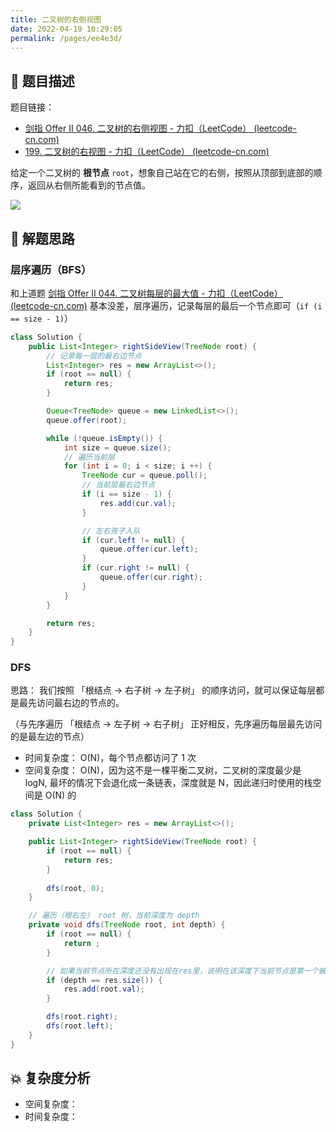 ```yaml
---
title: 二叉树的右侧视图
date: 2022-04-19 10:29:05
permalink: /pages/ee4e3d/
---
```

## 📃 题目描述

题目链接：

- [剑指 Offer II 046. 二叉树的右侧视图 - 力扣（LeetCode） (leetcode-cn.com)](https://leetcode-cn.com/problems/WNC0Lk/)
- [199. 二叉树的右视图 - 力扣（LeetCode） (leetcode-cn.com)](https://leetcode-cn.com/problems/binary-tree-right-side-view/)

给定一个二叉树的 **根节点** `root`，想象自己站在它的右侧，按照从顶部到底部的顺序，返回从右侧所能看到的节点值。

![](https://cs-wiki.oss-cn-shanghai.aliyuncs.com/img/20220419103020.png)

## 🔔 解题思路

### 层序遍历（BFS）

和上道题 [剑指 Offer II 044. 二叉树每层的最大值 - 力扣（LeetCode） (leetcode-cn.com)](https://leetcode-cn.com/problems/hPov7L/) 基本没差，层序遍历，记录每层的最后一个节点即可（`if (i == size - 1)`）


```java
class Solution {
    public List<Integer> rightSideView(TreeNode root) {
        // 记录每一层的最右边节点
        List<Integer> res = new ArrayList<>();
        if (root == null) {
            return res;
        }

        Queue<TreeNode> queue = new LinkedList<>();
        queue.offer(root);

        while (!queue.isEmpty()) {
            int size = queue.size();
            // 遍历当前层
            for (int i = 0; i < size; i ++) {
                TreeNode cur = queue.poll();
                // 当前层最右边节点
                if (i == size - 1) {
                    res.add(cur.val);
                }

                // 左右孩子入队
                if (cur.left != null) {
                    queue.offer(cur.left);
                }
                if (cur.right != null) {
                    queue.offer(cur.right);
                }
            }
        }

        return res;
    }
}
```

### DFS

思路： 我们按照 「根结点 -> 右子树 -> 左子树」 的顺序访问，就可以保证每层都是最先访问最右边的节点的。

（与先序遍历 「根结点 -> 左子树 -> 右子树」 正好相反，先序遍历每层最先访问的是最左边的节点）

- 时间复杂度： O(N)，每个节点都访问了 1 次
- 空间复杂度： O(N)，因为这不是一棵平衡二叉树，二叉树的深度最少是 logN, 最坏的情况下会退化成一条链表，深度就是 N，因此递归时使用的栈空间是 O(N) 的

```java
class Solution {
    private List<Integer> res = new ArrayList<>();

    public List<Integer> rightSideView(TreeNode root) {
        if (root == null) {
            return res;
        }
        
        dfs(root, 0);
    }

    // 遍历（根右左） root 树，当前深度为 depth
    private void dfs(TreeNode root, int depth) {
        if (root == null) {
            return ;
        }

        // 如果当前节点所在深度还没有出现在res里，说明在该深度下当前节点是第一个被访问的节点，因此将当前节点加入res中。
        if (depth == res.size()) {
            res.add(root.val);
        }

        dfs(root.right);
        dfs(root.left);
    }
}
```



## 💥 复杂度分析

- 空间复杂度：
- 时间复杂度：

